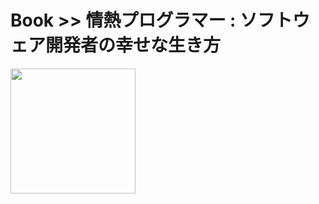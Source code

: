 # Book >> 情熱プログラマー : ソフトウェア開発者の幸せな生き方

<img src="https://cover.openbd.jp/9784274067938.jpg" style="width: 200px"/>
